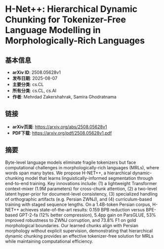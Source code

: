 # H-Net++: Hierarchical Dynamic Chunking for Tokenizer-Free Language   Modelling in Morphologically-Rich Languages

## 基本信息

- **arXiv ID**: 2508.05628v1
- **发布日期**: 2025-08-07
- **主要分类**: cs.CL
- **所有分类**: cs.CL, cs.AI
- **作者**: Mehrdad Zakershahrak, Samira Ghodratnama

## 链接

- **arXiv页面**: https://arxiv.org/abs/2508.05628v1
- **PDF下载**: https://arxiv.org/pdf/2508.05628v1.pdf

## 摘要

Byte-level language models eliminate fragile tokenizers but face computational challenges in morphologically-rich languages (MRLs), where words span many bytes. We propose H-NET++, a hierarchical dynamic-chunking model that learns linguistically-informed segmentation through end-to-end training. Key innovations include: (1) a lightweight Transformer context-mixer (1.9M parameters) for cross-chunk attention, (2) a two-level latent hyper-prior for document-level consistency, (3) specialized handling of orthographic artifacts (e.g. Persian ZWNJ), and (4) curriculum-based training with staged sequence lengths. On a 1.4B-token Persian corpus, H-NET++ achieves state-of-the-art results: 0.159 BPB reduction versus BPE-based GPT-2-fa (12% better compression), 5.4pp gain on ParsGLUE, 53% improved robustness to ZWNJ corruption, and 73.8% F1 on gold morphological boundaries. Our learned chunks align with Persian morphology without explicit supervision, demonstrating that hierarchical dynamic chunking provides an effective tokenizer-free solution for MRLs while maintaining computational efficiency.
